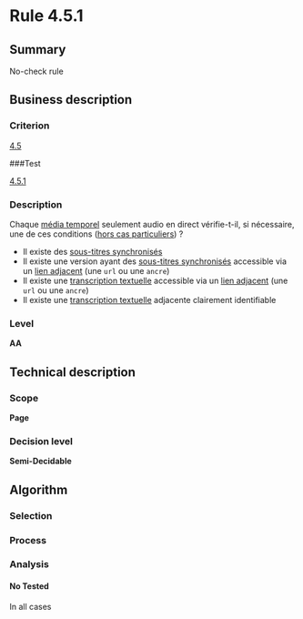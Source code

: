 # Rule 4.5.1

## Summary

No-check rule

## Business description

### Criterion

[4.5](http://references.modernisation.gouv.fr/referentiel-technique-0#crit-4-5)

###Test

[4.5.1](http://references.modernisation.gouv.fr/referentiel-technique-0#test-4-5-1)

### Description

Chaque <a href="http://references.modernisation.gouv.fr/referentiel-technique-0#mMediaTemp">m&eacute;dia temporel</a> seulement audio en direct v&eacute;rifie-t-il, si n&eacute;cessaire, une de ces conditions (<a href="http://references.modernisation.gouv.fr/referentiel-technique-0#cpCrit4-" title="Cas particuliers pour le crit&egrave;re 4.5">hors cas particuliers</a>) ? 
 
 *  Il existe des <a href="http://references.modernisation.gouv.fr/referentiel-technique-0#mSsTitreSynchro">sous-titres synchronis&eacute;s</a> 
 *  Il existe une version ayant des <a href="http://references.modernisation.gouv.fr/referentiel-technique-0#mSsTitreSynchro">sous-titres synchronis&eacute;s</a> accessible via un <a href="http://references.modernisation.gouv.fr/referentiel-technique-0#mLienAdj">lien adjacent</a> (une `url` ou une `ancre`) 
 *  Il existe une <a href="http://references.modernisation.gouv.fr/referentiel-technique-0#mTranscriptTextuel">transcription textuelle</a> accessible via un <a href="http://references.modernisation.gouv.fr/referentiel-technique-0#mLienAdj">lien adjacent</a> (une `url` ou une `ancre`) 
 *  Il existe une <a href="http://references.modernisation.gouv.fr/referentiel-technique-0#mTranscriptTextuel">transcription textuelle</a> adjacente clairement identifiable 


### Level

**AA**

## Technical description

### Scope

**Page**

### Decision level

**Semi-Decidable**

## Algorithm

### Selection

### Process

### Analysis

#### No Tested 

In all cases
